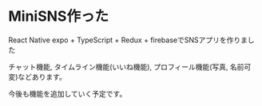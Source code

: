 # MiniSNS作った

React Native expo + TypeScript + Redux + firebaseでSNSアプリを作りました

チャット機能, タイムライン機能(いいね機能), プロフィール機能(写真, 名前可変)などあります。

今後も機能を追加していく予定です。


